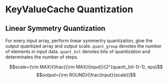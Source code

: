 # KeyValueCache Quantization

## Linear Symmetry Quantization

For every input array, perform linear symmertry quantization, give the output quantized array and output scale. `quant_group` denotes the number of elements in input data. `quant_bit` denotes bits of quantization and determinates the number of steps.

$$scale={\rm MAX}(\frac{{\rm MAX}(input)}{2^{quant\_bit-1}-1}, eps)$$
$$output={\rm ROUND}(\frac{input}{scale})$$